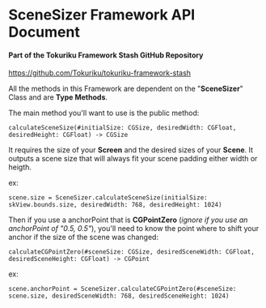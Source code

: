 # SceneSizer Framework API Document
#### Part of the Tokuriku Framework Stash GitHub Repository
https://github.com/Tokuriku/tokuriku-framework-stash

All the methods in this Framework are dependent on the "**SceneSizer**" Class and are **Type Methods**.

The main method you'll want to use is the public method:

```calculateSceneSize(#initialSize: CGSize, desiredWidth: CGFloat, desiredHeight: CGFloat) -> CGSize```

It requires the size of your **Screen** and the desired sizes of your **Scene**.
It outputs a scene size that will always fit your scene padding either width or heigth.

ex:

```scene.size = SceneSizer.calculateSceneSize(initialSize: skView.bounds.size, desiredWidth: 768, desiredHeight: 1024)```

Then if you use a anchorPoint that is **CGPointZero** (*ignore if you use an anchorPoint of "0.5, 0.5"*),
you'll need to know the point where to shift your anchor if the size of the scene was changed:

```calculateCGPointZero(#sceneSize: CGSize, desiredSceneWidth: CGFloat, desiredSceneHeight: CGFloat) -> CGPoint```

ex:

```scene.anchorPoint = SceneSizer.calculateCGPointZero(#sceneSize: scene.size, desiredSceneWidth: 768, desiredSceneHeight: 1024)```
